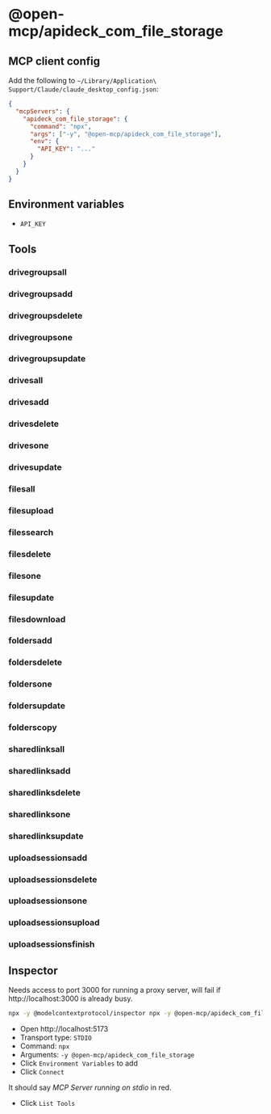 # @open-mcp/apideck_com_file_storage

## MCP client config

Add the following to `~/Library/Application\ Support/Claude/claude_desktop_config.json`:

```json
{
  "mcpServers": {
    "apideck_com_file_storage": {
      "command": "npx",
      "args": ["-y", "@open-mcp/apideck_com_file_storage"],
      "env": {
        "API_KEY": "..."
      }
    }
  }
}
```

## Environment variables

- `API_KEY`

## Tools

### drivegroupsall

### drivegroupsadd

### drivegroupsdelete

### drivegroupsone

### drivegroupsupdate

### drivesall

### drivesadd

### drivesdelete

### drivesone

### drivesupdate

### filesall

### filesupload

### filessearch

### filesdelete

### filesone

### filesupdate

### filesdownload

### foldersadd

### foldersdelete

### foldersone

### foldersupdate

### folderscopy

### sharedlinksall

### sharedlinksadd

### sharedlinksdelete

### sharedlinksone

### sharedlinksupdate

### uploadsessionsadd

### uploadsessionsdelete

### uploadsessionsone

### uploadsessionsupload

### uploadsessionsfinish

## Inspector

Needs access to port 3000 for running a proxy server, will fail if http://localhost:3000 is already busy.

```bash
npx -y @modelcontextprotocol/inspector npx -y @open-mcp/apideck_com_file_storage
```

- Open http://localhost:5173
- Transport type: `STDIO`
- Command: `npx`
- Arguments: `-y @open-mcp/apideck_com_file_storage`
- Click `Environment Variables` to add
- Click `Connect`

It should say _MCP Server running on stdio_ in red.

- Click `List Tools`

